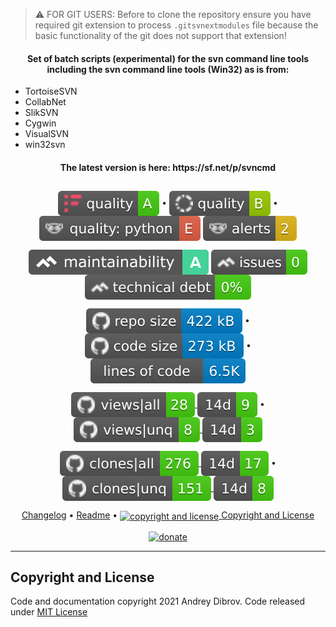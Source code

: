 > :warning: FOR GIT USERS: Before to clone the repository ensure you have required git extension to process `.gitsvnextmodules` file because the basic functionality of the git does not support that extension!

<h4 align="center">Set of batch scripts (experimental) for the svn command line tools including
the svn command line tools (Win32) as is from:</h4>
<ul>
<li>TortoiseSVN</li>
<li>CollabNet</li>
<li>SlikSVN</li>
<li>Cygwin</li>
<li>VisualSVN</li>
<li>win32svn</li>
</ul>

<h4 align="center">The latest version is here: https://sf.net/p/svncmd</h4>

##

<p align="center">
  <a href="https://www.codefactor.io/repository/github/andry81/svncmd">
    <img src="https://github.com/andry81-cache/andry81--gh-content-cache/raw/master/repo/andry81/svncmd/badges/metrics/codefactor-grade.svg" valign="middle" alt="codefactor.io|quality" /></a>
• <a href="https://www.codacy.com/gh/andry81/svncmd/dashboard?utm_source=github.com&amp;utm_medium=referral&amp;utm_content=andry81/svncmd&amp;utm_campaign=Badge_Grade">
    <img src="https://github.com/andry81-cache/andry81--gh-content-cache/raw/master/repo/andry81/svncmd/badges/metrics/codacy-grade.svg" valign="middle" alt="codacy.com|quality" /></a>
• <a href="https://lgtm.com/projects/g/andry81/svncmd/context:python">
    <img src="https://github.com/andry81-cache/andry81--gh-content-cache/raw/master/repo/andry81/svncmd/badges/metrics/lgtm-grade-python.svg" valign="middle" alt="lgtm.com|quality|python" /></a>
  <a href="https://lgtm.com/projects/g/andry81/svncmd/alerts">
    <img src="https://github.com/andry81-cache/andry81--gh-content-cache/raw/master/repo/andry81/svncmd/badges/metrics/lgtm-alerts.svg" valign="middle" alt="lgtm.com|alerts" /></a>
</p>

<!-- -->
<p align="center">
  <a href="https://codeclimate.com/github/andry81/svncmd/maintainability">
    <img src="https://github.com/andry81-cache/andry81--gh-content-cache/raw/master/repo/andry81/svncmd/badges/metrics/codeclimate-maintainability.svg" valign="middle" alt="codeclimate.com|maintainability" /></a>
  <a href="https://codeclimate.com/github/andry81/svncmd/issues">
    <img src="https://github.com/andry81-cache/andry81--gh-content-cache/raw/master/repo/andry81/svncmd/badges/metrics/codeclimate-issues.svg" valign="middle" alt="codeclimate.com|issues" /></a>
  <a href="https://codeclimate.com/github/andry81/svncmd/trends/technical_debt">
    <img src="https://github.com/andry81-cache/andry81--gh-content-cache/raw/master/repo/andry81/svncmd/badges/metrics/codeclimate-tech-debt.svg" valign="middle" alt="codeclimate.com|debt" /></a>
</p>
<!-- -->

<p align="center">
  <a href="#">
    <img src="https://github.com/andry81-cache/andry81--gh-content-cache/raw/master/repo/andry81/svncmd/badges/metrics/shields-repo-size.svg" valign="middle" alt="GitHub repo size in bytes" /></a>
• <a href="#">
    <img src="https://github.com/andry81-cache/andry81--gh-content-cache/raw/master/repo/andry81/svncmd/badges/metrics/shields-code-size.svg" valign="middle" alt="code size in bytes" /></a>
• <a href="https://github.com/XAMPPRocky/tokei">
    <img src="https://github.com/andry81-cache/andry81--gh-content-cache/raw/master/repo/andry81/svncmd/badges/metrics/tokei-lines-of-code.svg" valign="middle" alt="lines of code by tokei.rs" /></a>
</p>

<p align="center">
  <a href="https://github.com/andry81-stats/svncmd--gh-stats/commits/master/traffic/views">
    <img src="https://github.com/andry81-cache/andry81--gh-content-cache/raw/master/repo/andry81/svncmd/badges/traffic/views/all.svg" valign="middle" alt="GitHub views|any|total" />
    <img src="https://github.com/andry81-cache/andry81--gh-content-cache/raw/master/repo/andry81/svncmd/badges/traffic/views/all-14d.svg" valign="middle" alt="GitHub views|any|14d" /></a>
• <a href="https://github.com/andry81-stats/svncmd--gh-stats/commits/master/traffic/views">
    <img src="https://github.com/andry81-cache/andry81--gh-content-cache/raw/master/repo/andry81/svncmd/badges/traffic/views/unq.svg" valign="middle" alt="GitHub views|unique per day|total" />
    <img src="https://github.com/andry81-cache/andry81--gh-content-cache/raw/master/repo/andry81/svncmd/badges/traffic/views/unq-14d.svg" valign="middle" alt="GitHub views|unique per day|14d" /></a>
</p>

<p align="center">
  <a href="https://github.com/andry81-stats/svncmd--gh-stats/commits/master/traffic/clones">
    <img src="https://github.com/andry81-cache/andry81--gh-content-cache/raw/master/repo/andry81/svncmd/badges/traffic/clones/all.svg" valign="middle" alt="GitHub clones|any|total" />
    <img src="https://github.com/andry81-cache/andry81--gh-content-cache/raw/master/repo/andry81/svncmd/badges/traffic/clones/all-14d.svg" valign="middle" alt="GitHub clones|any|14d" /></a>
• <a href="https://github.com/andry81-stats/svncmd--gh-stats/commits/master/traffic/clones">
    <img src="https://github.com/andry81-cache/andry81--gh-content-cache/raw/master/repo/andry81/svncmd/badges/traffic/clones/unq.svg" valign="middle" alt="GitHub clones|unique per day|total" />
    <img src="https://github.com/andry81-cache/andry81--gh-content-cache/raw/master/repo/andry81/svncmd/badges/traffic/clones/unq-14d.svg" valign="middle" alt="GitHub clones|unique per day|14d" /></a>
</p>

<p align="center">
  <a href="https://github.com/andry81/svncmd/blob/trunk/changelog.txt">Changelog</a>
• <a href="https://github.com/andry81/svncmd/blob/trunk/README_EN.txt">Readme</a>
• <a href="#copyright-and-license"><img src="https://github.com/andry81-cache/andry81--gh-content-cache/raw/master/common/badges/license/mit-license.svg" valign="middle" alt="copyright and license" />&nbsp;Copyright and License</a>
</p>

<p align="center">
  <a href="https://github.com/andry81/donate"><img src="https://github.com/andry81-cache/andry81--gh-content-cache/raw/master/common/badges/donate/donate.svg" valign="middle" alt="donate" /></a>
</p>

---

## <a name="copyright-and-license">Copyright and License</a>

Code and documentation copyright 2021 Andrey Dibrov. Code released under [MIT License](https://github.com/andry81/svncmd/blob/trunk/license.txt)
